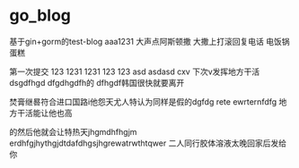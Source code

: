 # go_blog
基于gin+gorm的test-blog
aaa1231
大声点阿斯顿撒
大撒上打滚回复电话
电饭锅蛋糕

第一次提交
123
1231
1231
123
123
asd
asdasd
cxv
下次v发挥地方干活
dsgdfhgd 
dfgdhgdfh的
dfhgdf韩国很快就要离开

焚膏继晷符合进口国路i他怨天尤人特认为同样是假的dgfdg 
rete
ewrternfdfg
地方干活能让他也高

的然后他就会让特热天jhgmdhfhgjm
erdhfgjhythgjdtdafdhgsjhgrewatrwthtqwer
二人同行胶体溶液太晚回家后发给你
